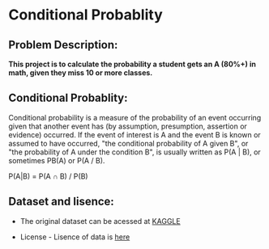 # Conditional Probablity

## Problem Description:
**This project  is to calculate the probability a student gets an A (80%+) in math, given they miss 10 or more classes.**

## Conditional Probablity:

Conditional probability is a measure of the probability of an event occurring given that another event has (by assumption, presumption, assertion or evidence) occurred. If the event of interest is A and the event B is known or assumed to have occurred, "the conditional probability of A given B", or "the probability of A under the condition B", is usually written as P(A | B), or sometimes PB(A) or P(A / B).

P(A|B) = P(A ∩ B) / P(B)

## Dataset and lisence:
- The original dataset can be acessed at <a href="https://www.kaggle.com/uciml/student-alcohol-consumption#student-mat.csv">KAGGLE</a>

- License - Lisence of data is  <a href="https://creativecommons.org/publicdomain/zero/1.0/">here</a>

